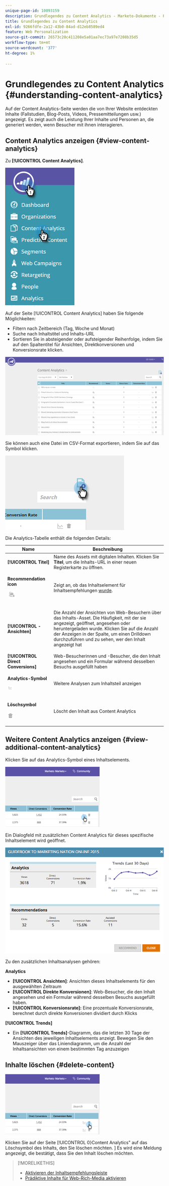 ```yaml
---
unique-page-id: 10093159
description: Grundlegendes zu Content Analytics - Marketo-Dokumente - Produktdokumentation
title: Grundlegendes zu Content Analytics
exl-id: 9266fdfe-2a12-43b0-84ad-d12eb8589ed4
feature: Web Personalization
source-git-commit: 26573c20c411208e5a01aa7ec73a97e7208b35d5
workflow-type: tm+mt
source-wordcount: '377'
ht-degree: 1%

---
```


# Grundlegendes zu Content Analytics {#understanding-content-analytics}

Auf der Content Analytics-Seite werden die von Ihrer Website entdeckten Inhalte (Fallstudien, Blog-Posts, Videos, Pressemitteilungen usw.) angezeigt. Es zeigt auch die Leistung Ihrer Inhalte und Personen an, die generiert werden, wenn Besucher mit ihnen interagieren.

## Content Analytics anzeigen {#view-content-analytics}

Zu **[!UICONTROL Content Analytics]**.

![](assets/one.png)

Auf der Seite [!UICONTROL Content Analytics] haben Sie folgende Möglichkeiten:

* Filtern nach Zeitbereich (Tag, Woche und Monat)
* Suche nach Inhaltstitel und Inhalts-URL
* Sortieren Sie in absteigender oder aufsteigender Reihenfolge, indem Sie auf den Spaltentitel für Ansichten, Direktkonversionen und Konversionsrate klicken.

![](assets/content-analytics-8-29-16-blur.png)

Sie können auch eine Datei im CSV-Format exportieren, indem Sie auf das Symbol klicken.

![](assets/image2016-8-29-13-3a51-3a49.png)

Die Analytics-Tabelle enthält die folgenden Details:

<table>
 <thead>
  <tr>
   <th colspan="1" rowspan="1">Name</th>
   <th colspan="1" rowspan="1">Beschreibung</th>
  </tr>
 </thead>
 <tbody>
  <tr>
   <td colspan="1" rowspan="1"><strong>[!UICONTROL Titel]</strong></td>
   <td colspan="1" rowspan="1">Name des Assets mit digitalen Inhalten. Klicken Sie <strong>Titel</strong>, um die Inhalts-URL in einer neuen Registerkarte zu öffnen.</td>
  </tr>
  <tr>
   <td colspan="1"><p><strong>Recommendation </strong><strong>icon</strong></p><p><img alt="—" width="24" src="assets/recommended-icon.png" data-linked-resource-id="10094267" data-linked-resource-type="attachment" data-base-url="https://docs.marketo.com" data-linked-resource-container-id="10093159" title="--"></p></td>
   <td colspan="1">Zeigt an, ob das Inhaltselement für Inhaltsempfehlungen <a href="#"> wurde</a>.</td>
  </tr>
  <tr>
   <td colspan="1" rowspan="1"><p><strong>[!UICONTROL -Ansichten]</strong></p></td>
   <td colspan="1" rowspan="1"><p>Die Anzahl der Ansichten von Web-Besuchern über das Inhalts-Asset. Die Häufigkeit, mit der sie angezeigt, geöffnet, angesehen oder heruntergeladen wurde. Klicken Sie auf die Anzahl der Anzeigen in der Spalte, um einen Drilldown durchzuführen und zu sehen, wer den Inhalt angezeigt hat</p></td>
  </tr>
  <tr>
   <td colspan="1" rowspan="1"><strong>[!UICONTROL Direct Conversions]</strong></td>
   <td colspan="1" rowspan="1">Web-Besucherinnen und -Besucher, die den Inhalt angesehen und ein Formular während desselben Besuchs ausgefüllt haben</td>
  </tr>
  <tr>
   <td colspan="1"><p><strong>Analytics-Symbol</strong></p><p><img alt="--" width="17" src="assets/analytics-icon.png" data-linked-resource-id="10097027" data-linked-resource-type="attachment" data-base-url="https://docs.marketo.com" data-linked-resource-container-id="10093159" title="--"></p></td>
   <td colspan="1">Weitere Analysen zum Inhaltsteil anzeigen</td>
  </tr>
  <tr>
   <td colspan="1"><p><strong>Löschsymbol</strong></p><p><img alt="--" src="assets/image2015-12-7-10-3a36-3a52.png" data-linked-resource-id="10096391" data-linked-resource-type="attachment" data-base-url="https://docs.marketo.com" data-linked-resource-container-id="10093159" title="--"></p></td>
   <td colspan="1">Löscht den Inhalt aus Content Analytics</td>
  </tr>
 </tbody>
</table>

## Weitere Content Analytics anzeigen {#view-additional-content-analytics}

Klicken Sie auf das Analytics-Symbol eines Inhaltselements.

![](assets/four.png)

Ein Dialogfeld mit zusätzlichen Content Analytics für dieses spezifische Inhaltselement wird geöffnet.

![](assets/five.png)

Zu den zusätzlichen Inhaltsanalysen gehören:

**Analytics**

* **[!UICONTROL Ansichten]**: Ansichten dieses Inhaltselements für den ausgewählten Zeitraum
* **[!UICONTROL Direkte Konversionen]**: Web-Besucher, die den Inhalt angesehen und ein Formular während desselben Besuchs ausgefüllt haben.
* **[!UICONTROL Konversionsrate]**&#x200B;**:** Eine prozentuale Konversionsrate, berechnet durch direkte Konversionen dividiert durch Klicks

**[!UICONTROL Trends]**

* Ein **[!UICONTROL Trends]**-Diagramm, das die letzten 30 Tage der Ansichten des jeweiligen Inhaltselements anzeigt. Bewegen Sie den Mauszeiger über das Liniendiagramm, um die Anzahl der Inhaltsansichten von einem bestimmten Tag anzuzeigen

## Inhalte löschen {#delete-content}

![](assets/six.png)

Klicken Sie auf der Seite [!UICONTROL 0&rbrace;Content Analytics&quot; auf das Löschsymbol des Inhalts, den Sie löschen möchten. &#x200B;] Es wird eine Meldung angezeigt, die bestätigt, dass Sie den Inhalt löschen möchten.

>[!MORELIKETHIS]
>
>* [Aktivieren der Inhaltsempfehlungsleiste](/help/marketo/product-docs/predictive-content/enabling-predictive-content/enable-the-content-recommendation-bar.md)
>* [Prädiktive Inhalte für Web-Rich-Media aktivieren](/help/marketo/product-docs/predictive-content/enabling-predictive-content/enable-predictive-content-for-web-rich-media.md)
